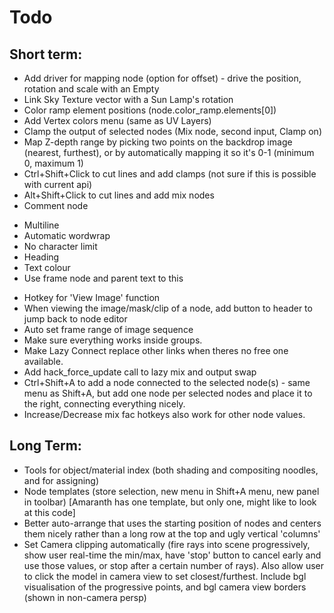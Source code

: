 Todo
====

Short term:
-----------
* Add driver for mapping node (option for offset) - drive the position, rotation and scale with an Empty
* Link Sky Texture vector with a Sun Lamp's rotation
* Color ramp element positions (node.color_ramp.elements[0])
* Add Vertex colors menu (same as UV Layers)
* Clamp the output of selected nodes (Mix node, second input, Clamp on)
* Map Z-depth range by picking two points on the backdrop image (nearest, furthest), or by automatically mapping it so it's 0-1 (minimum 0, maximum 1)
* Ctrl+Shift+Click to cut lines and add clamps (not sure if this is possible with current api)
* Alt+Shift+Click to cut lines and add mix nodes
* Comment node
 - Multiline
 - Automatic wordwrap
 - No character limit
 - Heading
 - Text colour
 - Use frame node and parent text to this
* Hotkey for 'View Image' function
* When viewing the image/mask/clip of a node, add button to header to jump back to node editor
* Auto set frame range of image sequence
* Make sure everything works inside groups.
* Make Lazy Connect replace other links when theres no free one available.
* Add hack_force_update call to lazy mix and output swap
* Ctrl+Shift+A to add a node connected to the selected node(s) - same menu as Shift+A, but add one node per selected nodes and place it to the right, connecting everything nicely.
* Increase/Decrease mix fac hotkeys also work for other node values.

Long Term:
----------
* Tools for object/material index (both shading and compositing noodles, and for assigning)
* Node templates (store selection, new menu in Shift+A menu, new panel in toolbar) [Amaranth has one template, but only one, might like to look at this code]
* Better auto-arrange that uses the starting position of nodes and centers them nicely rather than a long row at the top and ugly vertical 'columns'
* Set Camera clipping automatically (fire rays into scene progressively, show user real-time the min/max, have 'stop' button to cancel early and use those values, or stop after a certain number of rays). Also allow user to click the model in camera view to set closest/furthest. Include bgl visualisation of the progressive points, and bgl camera view borders (shown in non-camera persp)
